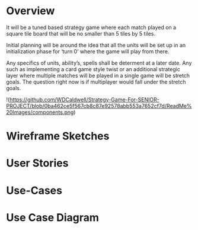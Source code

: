 # Overview
It will be a tuned based strategy game where each match played on a square tile board that will be no smaller than 5 tiles by 5 tiles.

Initial planning will be around the idea that all the units will be set up in an initialization phase for ‘turn 0’ where the game will play from there.

Any specifics of units, ability’s, spells shall be determent at a later date. Any such as implementing a card game style twist or an additional strategic layer where multiple matches will be played in a single game will be stretch goals. The question right now is if multiplayer would fall under the stretch goals.

!(https://github.com/WDCaldwell/Strategy-Game-For-SENIOR-PROJECT/blob/0ba462ce5f567cb8c87e92578abb553a7652cf7d/ReadMe%20Images/components.png)

# Wireframe Sketches


# User Stories


# Use-Cases


# Use Case Diagram
